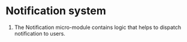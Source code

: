 # Notification system
1. The Notification micro-module contains logic that helps to dispatch notification to users.

